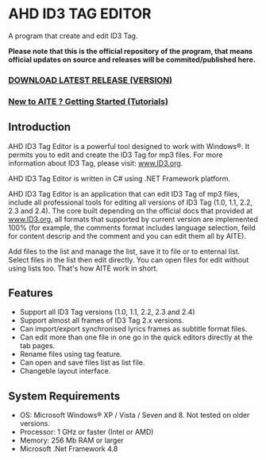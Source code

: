 # AHD ID3 TAG EDITOR
A program that create and edit ID3 Tag.


**Please note that this is the official repository of the program, that means official updates on source and releases will be commited/published here.**

### [DOWNLOAD LATEST RELEASE (VERSION)](https://github.com/jegqamas/AHD-ID3-Tag-Editor/releases)
### [New to AITE ? Getting Started (Tutorials)](https://github.com/jegqamas/AHD-ID3-Tag-Editor/wiki/Getting-Started-(Tutorials))

## Introduction
AHD ID3 Tag Editor is a powerful tool designed to work with Windows®. It permits you to edit and create the ID3 Tag for mp3 files. For more information about ID3 Tag, please visit: www.ID3.org.

AHD ID3 Tag Editor is written in C# using .NET Framework platform.

AHD ID3 Tag Editor is an application that can edit ID3 Tag of mp3 files, include all professional tools for editing all versions of ID3 Tag (1.0, 1.1, 2.2, 2.3 and 2.4). The core built depending on the official docs that provided at www.ID3.org, all formats that supported by current version are implemented 100% (for example, the comments format includes language selection, feild for content descrip and the comment and you can edit them all by AITE).

Add files to the list and manage the list, save it to file or to enternal list. Select files in the list then edit directly. You can open files for edit without using lists too. That's how AITE work in short.

## Features
- Support all ID3 Tag versions (1.0, 1.1, 2.2, 2.3 and 2.4)
- Support almost all frames of ID3 Tag 2.x versions.
- Can import/export synchronised lyrics frames as subtitle format files.
- Can edit more than one file in one go in the quick editors directly at the tab pages.
- Rename files using tag feature.
- Can open and save files list as list file.
- Changeble layout interface.

## System Requirements
- OS: Microsoft Windows® XP / Vista / Seven and 8. Not tested on older versions. 
- Processor:  1 GHz or faster (Intel or AMD) 
- Memory: 256 Mb RAM or larger 
- Microsoft .Net Framework 4.8
